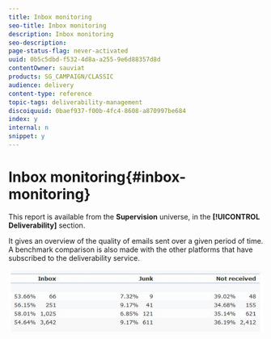 ```yaml
---
title: Inbox monitoring
seo-title: Inbox monitoring
description: Inbox monitoring
seo-description: 
page-status-flag: never-activated
uuid: 0b5c5dbd-f532-4d8a-a255-9e6d88357d8d
contentOwner: sauviat
products: SG_CAMPAIGN/CLASSIC
audience: delivery
content-type: reference
topic-tags: deliverability-management
discoiquuid: 0baef937-f00b-4fc4-8608-a870997be684
index: y
internal: n
snippet: y
---
```


# Inbox monitoring{#inbox-monitoring}

This report is available from the **Supervision** universe, in the **[!UICONTROL Deliverability]** section.

It gives an overview of the quality of emails sent over a given period of time. A benchmark comparison is also made with the other platforms that have subscribed to the deliverability service.

![](assets/s_tn_del_inbox_monitoring.png)

